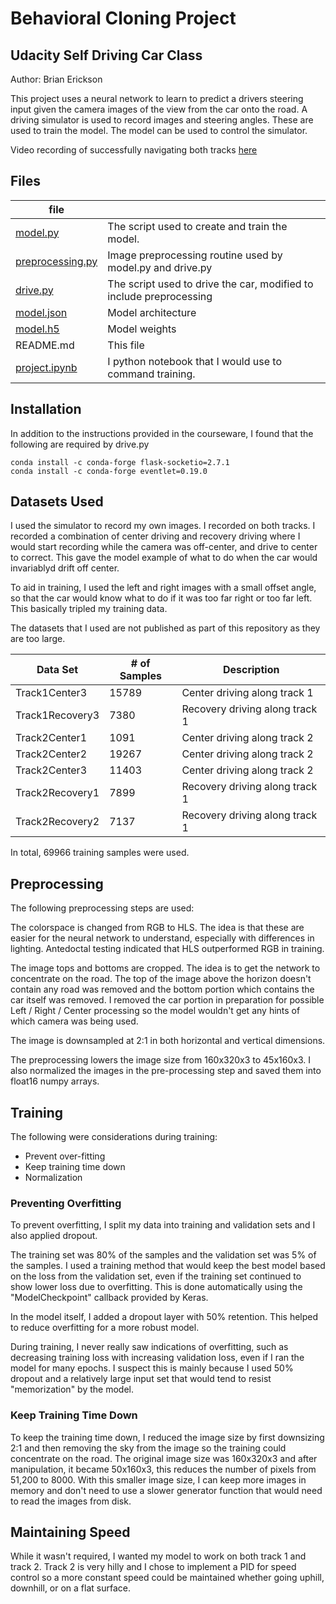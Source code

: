 # Behavioral Cloning Project
## Udacity Self Driving Car Class
Author: Brian Erickson

This project uses a neural network to learn to predict a drivers steering input given the camera images of the view from the car onto the road.  A driving simulator is used to record images and steering angles.  These are used to train the model. The model can be used to control the simulator.

Video recording of successfully navigating both tracks [here](https://youtu.be/5NqPmhm5s3I)


## Files

| file          |                                                |
|---------------|------------------------------------------------
  [model.py](model.py)    | The script used to create and train the model. 
 [preprocessing.py](preprocessing.py) | Image preprocessing routine used by model.py and drive.py
 [drive.py](drive.py)      | The script used to drive the car, modified to include preprocessing
 [model.json](model.json)    | Model architecture
 [model.h5](model.h5)      | Model weights
 README.md     | This file
[project.ipynb](project.ipynb)    | I python notebook that I would use to command training.
 
## Installation

In addition to the instructions provided in the courseware, I found that the following are required by drive.py

    conda install -c conda-forge flask-socketio=2.7.1
    conda install -c conda-forge eventlet=0.19.0

## Datasets Used

I used the simulator to record my own images.  I recorded on both tracks.  I recorded a combination of center driving and recovery driving where I would start recording while the camera was off-center, and drive to center to correct.  This gave the model example of what to do when the car would invariablyd drift off center.

To aid in training, I used the left and right images with a small offset angle, so that the car would know what to do if it was too far right or too far left.  This basically tripled my training data.

The datasets that I used are not published as part of this repository as they are too large.


| Data Set | # of Samples   | Description|
|----------|----------------|------------|
| Track1Center3 | 15789 | Center driving along track 1 |
| Track1Recovery3 | 7380 | Recovery driving along track 1 |
| Track2Center1 | 1091 | Center driving along track 2 |
| Track2Center2 | 19267 |  Center driving along track 2 |
| Track2Center3 | 11403 |  Center driving along track 2 |
| Track2Recovery1 | 7899 | Recovery driving along track 1 |
| Track2Recovery2 | 7137 | Recovery driving along track 1 |

In total, 69966 training samples were used.

## Preprocessing

The following preprocessing steps are used:

The colorspace is changed from RGB to HLS.  The idea is that these are easier for the neural network to understand, especially with differences in lighting. Antedoctal testing indicated that HLS outperformed RGB in training.

The image tops and bottoms are cropped.  The idea is to get the network to concentrate on the road.  The top of the image above the horizon doesn't contain any road was removed and the bottom portion which contains the car itself was removed.  I removed the car portion in preparation for possible Left / Right / Center processing so the model wouldn't get any hints of which camera was being used.

The image is downsampled at 2:1 in both horizontal and vertical dimensions.

The preprocessing lowers the image size from 160x320x3 to 45x160x3.  I also normalized the images in the pre-processing step and saved them into float16 numpy arrays.  

## Training
The following were considerations during training:
- Prevent over-fitting
- Keep training time down
- Normalization

### Preventing Overfitting
To prevent overfitting, I split my data into training and validation sets and I also applied dropout.

The training set was 80% of the samples and the validation set was 5% of the samples.  I used a training method that would keep the best model based on the loss from the validation set, even if the training set continued to show lower loss due to overfitting.  This is done automatically using the "ModelCheckpoint" callback provided by Keras.

In the model itself, I added a dropout layer with 50% retention.  This helped to reduce overfitting for a more robust model.

During training, I never really saw indications of overfitting, such as decreasing training loss with increasing validation loss, even if I ran the model for many epochs.  I suspect this is mainly because I used 50% dropout and a relatively large input set that would tend to resist "memorization" by the model.

### Keep Training Time Down
To keep the training time down, I reduced the image size by first downsizing 2:1 and then removing the sky from the image so the training could concentrate on the road.  The original image size was 160x320x3 and after manipulation, it became 50x160x3, this reduces the number of pixels from 51,200 to 8000.  With this smaller image size, I can keep more images in memory and don't need to use a slower generator function that would need to read the images from disk.

## Maintaining Speed
While it wasn't required, I wanted my model to work on both track 1 and track 2.  Track 2 is very hilly and I chose to implement a PID for speed control so a more constant speed could be maintained whether going uphill, downhill, or on a flat surface.
